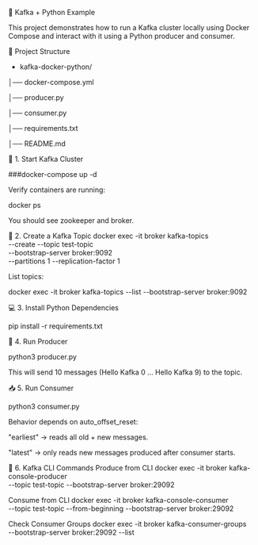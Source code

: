 🚀 Kafka + Python Example

This project demonstrates how to run a Kafka cluster locally using Docker Compose and interact with it using a Python producer and consumer.

📂 Project Structure
- kafka-docker-python/

│── docker-compose.yml  

│── producer.py        

│── consumer.py    

│── requirements.txt  

│── README.md            




🐳 1. Start Kafka Cluster


###docker-compose up -d


Verify containers are running:

docker ps


You should see zookeeper and broker.




📌 2. Create a Kafka Topic
docker exec -it broker kafka-topics \
  --create --topic test-topic \
  --bootstrap-server broker:9092 \
  --partitions 1 --replication-factor 1


List topics:

docker exec -it broker kafka-topics --list --bootstrap-server broker:9092



💻 3. Install Python Dependencies

pip install -r requirements.txt



📨 4. Run Producer

python3 producer.py

This will send 10 messages (Hello Kafka 0 … Hello Kafka 9) to the topic.



📥 5. Run Consumer

python3 consumer.py

Behavior depends on auto_offset_reset:

"earliest" → reads all old + new messages.

"latest" → only reads new messages produced after consumer starts.



🔧 6. Kafka CLI Commands
Produce from CLI
docker exec -it broker kafka-console-producer \
  --topic test-topic --bootstrap-server broker:29092

Consume from CLI
docker exec -it broker kafka-console-consumer \
  --topic test-topic --from-beginning --bootstrap-server broker:29092

Check Consumer Groups
docker exec -it broker kafka-consumer-groups \
  --bootstrap-server broker:29092 --list






